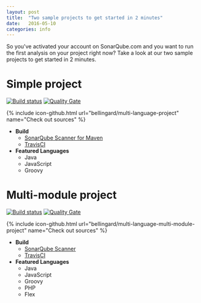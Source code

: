 ```yaml
---
layout: post
title:  "Two sample projects to get started in 2 minutes"
date:   2016-05-10
categories: info
---
```

So you've activated your account on SonarQube.com and you want to run
the first analysis on your project right now? Take a look at our two sample
projects to get started in 2 minutes.


# Simple project

[![Build status](https://travis-ci.org/bellingard/multi-language-project.svg?branch=master)](https://travis-ci.org/bellingard/multi-language-project) [![Quality Gate](https://sonarqube.com/api/badges/gate?key=test:multi-language-project)](https://sonarqube.com/dashboard/index/test:multi-language-project)

{% include icon-github.html url="bellingard/multi-language-project" name="Check out sources" %}

- **Build**
  - [SonarQube Scanner for Maven](http://redirect.sonarsource.com/doc/install-configure-scanner-maven.html)
  - [TravisCI](https://travis-ci.org/bellingard/multi-language-project)
- **Featured Languages**
  - Java
  - JavaScript
  - Groovy


# Multi-module project

[![Build status](https://travis-ci.org/bellingard/multi-language-multi-module-project.svg?branch=master)](https://travis-ci.org/bellingard/multi-language-multi-module-project) [![Quality Gate](https://sonarqube.com/api/badges/gate?key=multi-language-multi-module-project)](https://sonarqube.com/dashboard/index/multi-language-multi-module-project)

{% include icon-github.html url="bellingard/multi-language-multi-module-project" name="Check out sources" %}

- **Build**
  - [SonarQube Scanner](http://redirect.sonarsource.com/doc/install-configure-scanner.html)
  - [TravisCI](https://travis-ci.org/bellingard/multi-language-multi-module-project)
- **Featured Languages**
  - Java
  - JavaScript
  - Groovy
  - PHP
  - Flex
